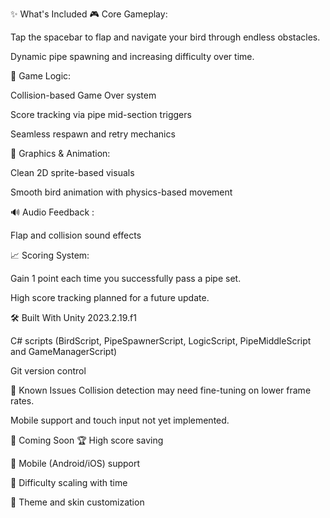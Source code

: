 ✨ What's Included
🎮 Core Gameplay:

Tap the spacebar to flap and navigate your bird through endless obstacles.

Dynamic pipe spawning and increasing difficulty over time.

🧠 Game Logic:

Collision-based Game Over system

Score tracking via pipe mid-section triggers

Seamless respawn and retry mechanics

🎨 Graphics & Animation:

Clean 2D sprite-based visuals

Smooth bird animation with physics-based movement

🔊 Audio Feedback :

Flap and collision sound effects

📈 Scoring System:

Gain 1 point each time you successfully pass a pipe set.

High score tracking planned for a future update.

🛠️ Built With
Unity 2023.2.19.f1

C# scripts (BirdScript, PipeSpawnerScript, LogicScript, PipeMiddleScript and GameManagerScript)

Git version control

🚧 Known Issues
Collision detection may need fine-tuning on lower frame rates.

Mobile support and touch input not yet implemented.

📌 Coming Soon
🏆 High score saving

📱 Mobile (Android/iOS) support

🔁 Difficulty scaling with time

🎨 Theme and skin customization
